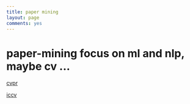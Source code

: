 ```yaml
---
title: paper mining
layout: page
comments: yes
---
```


paper-mining focus on ml and nlp, maybe cv ...
==============================================

[cvpr](./cvpr/cvpr_home.html)

[iccv](./iccv/iccv_home.html)



